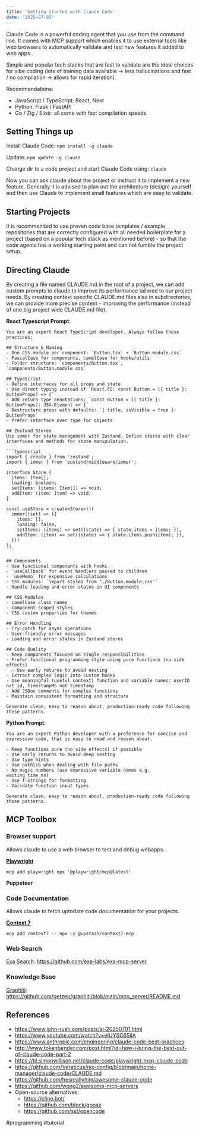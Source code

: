 ```yaml
---
title: 'Getting started with Claude Code'  
date: '2025-07-03'
---
```

Claude Code is a powerful coding agent that you use from the command line. It comes with MCP support which enables it to use external tools like web browsers to automatically validate and test new features it added to web apps.

Simple and popular tech stacks that are fast to validate are the ideal choices for vibe coding (lots of training data available -> less hallucinations and fast / no  compilation -> allows for rapid iteration).

Recommendations:
- JavaScript / TypeScript: React, Next
- Python: Flask / FastAPI
- Go / Zig / Elixir: all come with fast compilation speeds

## Setting Things up

Install Claude Code: `npm install -g claude`

Update: `npm update -g claude`

Change dir to a code project and start Claude Code using: `claude`

Now you can ask claude about the project or instruct it to implement a new feature. Generally it is advised to plan out the architecture (design) yourself and then use Claude to implement small features which are easy to validate.

## Starting Projects

It is recommended to use proven code base templates / example repositories that are correctly configured with all needed boilerplate for a project (based on a popular tech stack as mentioned before) - so that the code agents has a working starting point and can not fumble the project setup.

## Directing Claude

By creating a file named CLAUDE.md in the root of a project, we can add custom prompts to claude to improve its performance tailored to our project needs. By creating context specific CLAUDE.md files also in subdirectories, we can provide more precise context - improving the performance (instead of one big project wide CLAUDE.md file).

**React Typescript Prompt**:
``````
You are an expert React TypeScript developer. Always follow these practices:

## Structure & Naming
- One CSS module per component: `Button.tsx` + `Button.module.css`
- PascalCase for components, camelCase for hooks/utils
- Folder structure: `components/Button.tsx`, `components/Button.module.css`

## TypeScript
- Define interfaces for all props and state
- Use direct typing instead of `React.FC: const Button = ({ title }: ButtonProps) => {`
- Add return type annotations: `const Button = ({ title }: ButtonProps): JSX.Element => {`
- Destructure props with defaults: `{ title, isVisible = true }: ButtonProps`
- Prefer interface over type for objects

## Zustand Stores
Use immer for state management with Zustand. Define stores with clear interfaces and methods for state manipulation.

```typescript
import { create } from 'zustand';
import { immer } from 'zustand/middleware/immer';

interface Store {
  items: Item[];
  loading: boolean;
  setItems: (items: Item[]) => void;
  addItem: (item: Item) => void;
}

const useStore = create<Store>()(
  immer((set) => ({
    items: [],
    loading: false,
    setItems: (items) => set((state) => { state.items = items; }),
    addItem: (item) => set((state) => { state.items.push(item); }),
  }))
);
```

## Components
- Use functional components with hooks
- `useCallback` for event handlers passed to children
- `useMemo` for expensive calculations
- CSS modules: `import styles from './Button.module.css'`
- Handle loading and error states in UI components

## CSS Modules
- camelCase class names
- Component-scoped styles
- CSS custom properties for themes

## Error Handling
- Try-catch for async operations
- User-friendly error messages
- Loading and error states in Zustand stores

## Code Quality
- Keep components focused on single responsibilities
- Prefer functional programming style using pure functions (no side effects)
  - Use early returns to avoid nesting
- Extract complex logic into custom hooks
- Use meaningful (useful context) function and variable names: userID not id, timestampMS not timestamp
- Add JSDoc comments for complex functions
- Maintain consistent formatting and structure

Generate clean, easy to reason about, production-ready code following these patterns.
``````

**Python Prompt**:
```
You are an expert Python developer with a preference for concise and expressive code, that is easy to read and reason about.

- Keep functions pure (no side effects) if possible
- Use early returns to avoid deep nesting
- Use type hints
- Use pathlib when dealing with file paths
- No magic numbers (use expressive variable names e.g. waiting_time_ms)
- Use f-strings for formatting
- Validate function input types

Generate clean, easy to reason about, production-ready code following these patterns.
```

## MCP Toolbox

### Browser support

Allows claude to use a web browser to test and debug webapps.

[**Playwright**](https://github.com/microsoft/playwright)

`mcp add playwright npx '@playwright/mcp@latest'`

**Puppeteer**

### Code Documentation

Allows claude to fetch uptodate code documentation for your projects.

[**Context 7**](https://github.com/upstash/context7)

`mcp add context7 -- npx -y @upstash/context7-mcp`

### Web Search

[Exa Search](https://exa.ai/search): <https://github.com/exa-labs/exa-mcp-server>

### Knowledge Base

[Graphiti](https://github.com/getzep/graphiti): <https://github.com/getzep/graphiti/blob/main/mcp_server/README.md>

## References

- <https://www.john-rush.com/posts/ai-20250701.html>
- <https://www.youtube.com/watch?v=eIUYSC6SilA>
- <https://www.anthropic.com/engineering/claude-code-best-practices>
- <http://www.tokenbender.com/post.html?id=how-i-bring-the-best-out-of-claude-code-part-2>
- <https://til.simonwillison.net/claude-code/playwright-mcp-claude-code>
- <https://github.com/Veraticus/nix-config/blob/main/home-manager/claude-code/CLAUDE.md>
- <https://github.com/hesreallyhim/awesome-claude-code>
- <https://github.com/wong2/awesome-mcp-servers>
- Open-source alternatives:
  - <https://cline.bot/>
  - <https://github.com/block/goose>
  - <https://github.com/sst/opencode>

#programming #tutorial
